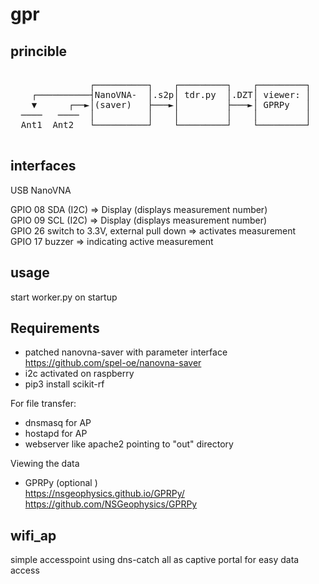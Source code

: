 # gpr

## princible
<pre>
<!-- language: lang-none -->  
               ┌──────────┐    ┌─────────┐    ┌─────────┐  
    ┌──────────┤NanoVNA-  │.s2p│ tdr.py  │.DZT│ viewer: │   
    ▼      ┌──►│(saver)   ├───►│         ├───►│ GPRPy   │   
  ────   ────  │          │    │         │    │         │   
  Ant1  Ant2   └──────────┘    └─────────┘    └─────────┘   
 
</pre>
## interfaces

USB 		NanoVNA

GPIO 08 	SDA (I2C)  => Display (displays measurement number)  
GPIO 09 	SCL (I2C)  => Display (displays measurement number)  
GPIO 26		switch to 3.3V, external pull down => activates measurement   
GPIO 17		buzzer  => indicating active measurement  

## usage
start worker.py on startup

## Requirements

- patched nanovna-saver with parameter interface  
	https://github.com/spel-oe/nanovna-saver  
- i2c activated on raspberry  
- pip3 install scikit-rf  

For file transfer:  
- dnsmasq for AP  
- hostapd for AP  
- webserver like apache2 pointing to "out" directory   

Viewing the data  
- GPRPy (optional )  
	https://nsgeophysics.github.io/GPRPy/  
	https://github.com/NSGeophysics/GPRPy  
	       	
## wifi_ap
simple accesspoint using dns-catch all as captive portal for easy data access

